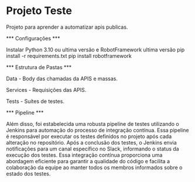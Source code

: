 # Projeto Teste 

Projeto para aprender a automatizar apis publicas. 

*** Configurações ***

Instalar Python 3.10 ou ultima versão e RobotFramework ultima versão
pip install -r requirements.txt
pip install robotframework

*** Estrutura de Pastas ***

Data - Body das chamadas da APIS e massas.

Services - Requisições das APIS.

Tests - Suítes de testes.


*** Pipeline ***

Além disso, foi estabelecida uma robusta pipeline de testes utilizando o Jenkins para automação do processo de integração contínua. Essa pipeline é responsável por executar os testes definidos no projeto após cada alteração no repositório. Após a conclusão dos testes, o Jenkins envia notificações para um canal específico no Slack, informando o status da execução dos testes. Essa integração contínua proporciona uma abordagem eficiente para garantir a qualidade do código e facilita a colaboração da equipe ao manter todos os membros informados sobre o estado dos testes.
